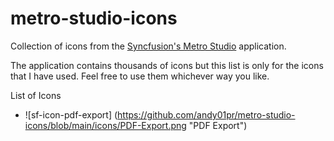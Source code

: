 # metro-studio-icons
Collection of icons from the [Syncfusion's Metro Studio](https://www.syncfusion.com/downloads/metrostudio) application.

The application contains thousands of icons but this list is only for the icons that I have used. Feel free to use them whichever way you like.

List of Icons

* ![sf-icon-pdf-export] (https://github.com/andy01pr/metro-studio-icons/blob/main/icons/PDF-Export.png "PDF Export")

